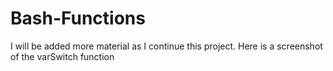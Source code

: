 # Bash-Functions

I will be added more material as I continue this project. Here is a screenshot of the varSwitch function

